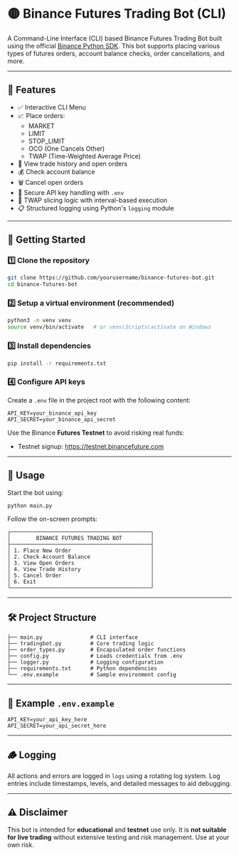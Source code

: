 # 🟡 Binance Futures Trading Bot (CLI)

A Command-Line Interface (CLI) based Binance Futures Trading Bot built using the official [Binance Python SDK](https://github.com/binance/binance-connector-python). This bot supports placing various types of futures orders, account balance checks, order cancellations, and more.

---

## 📌 Features

- ✅ Interactive CLI Menu
- 📈 Place orders:
  - MARKET
  - LIMIT
  - STOP_LIMIT
  - OCO (One Cancels Other)
  - TWAP (Time-Weighted Average Price)
- 🧾 View trade history and open orders
- 💰 Check account balance
- 🗑 Cancel open orders
- 🔐 Secure API key handling with `.env`
- 🧠 TWAP slicing logic with interval-based execution
- 📋 Structured logging using Python's `logging` module

---

## 🚀 Getting Started

### 1️⃣ Clone the repository

```bash
git clone https://github.com/yourusername/binance-futures-bot.git
cd binance-futures-bot
```

### 2️⃣ Setup a virtual environment (recommended)

```bash
python3 -m venv venv
source venv/bin/activate   # or venv\Scripts\activate on Windows
```

### 3️⃣ Install dependencies

```bash
pip install -r requirements.txt
```

### 4️⃣ Configure API keys

Create a `.env` file in the project root with the following content:

```
API_KEY=your_binance_api_key
API_SECRET=your_binance_api_secret
```

Use the Binance **Futures Testnet** to avoid risking real funds:
- Testnet signup: https://testnet.binancefuture.com

---

## 🧪 Usage

Start the bot using:

```bash
python main.py
```

Follow the on-screen prompts:

```
┌────────────────────────────────────────────┐
│        BINANCE FUTURES TRADING BOT         │
├────────────────────────────────────────────┤
│ 1. Place New Order                         │
│ 2. Check Account Balance                   │
│ 3. View Open Orders                        │
│ 4. View Trade History                      │
│ 5. Cancel Order                            │
│ 6. Exit                                    │
└────────────────────────────────────────────┘
```

---

## 🛠 Project Structure

```
├── main.py               # CLI interface
├── tradingbot.py         # Core trading logic
├── order_types.py        # Encapsulated order functions
├── config.py             # Loads credentials from .env
├── logger.py             # Logging configuration
├── requirements.txt      # Python dependencies
└── .env.example          # Sample environment config
```

---

## 📄 Example `.env.example`

```env
API_KEY=your_api_key_here
API_SECRET=your_api_secret_here
```

---

## 🪵 Logging

All actions and errors are logged in `logs` using a rotating log system. Log entries include timestamps, levels, and detailed messages to aid debugging.

---

## ⚠️ Disclaimer

This bot is intended for **educational** and **testnet** use only. It is **not suitable for live trading** without extensive testing and risk management. Use at your own risk.
